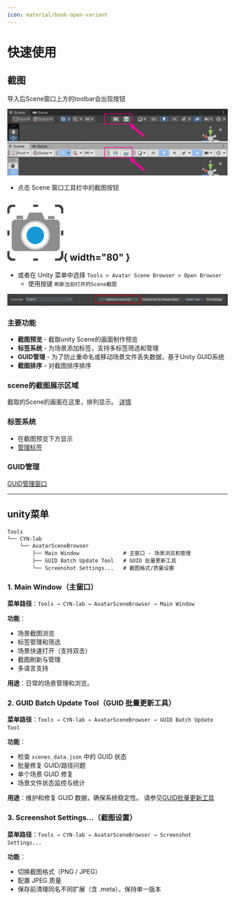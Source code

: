 ```yaml
---
icon: material/book-open-variant
---
```




# 快速使用

## 截图

导入后Scene窗口上方的toolbar会出现按钮



![工具栏截图按钮](img/toolbar01.png)
![工具栏截图按钮](img/toolbar02.png)


- 点击 Scene 窗口工具栏中的截图按钮
   
![截图按钮（亮色主题）](img/gui_Screenshot_light.png){ width="80" }
--
   - 或者在 Unity 菜单中选择 `Tools > Avatar Scene Browser > Open Browser`
       - 使用按键 `刷新当前打开的Scene截图`

   ![刷新当前打开的场景截图](img/刷新当前打开的场景截图.png)


### 主要功能

- **截图预览** - 截取unity Scene的画面制作预览
- **标签系统** - 为场景添加标签，支持多标签筛选和管理
- **GUID管理** - 为了防止重命名或移动场景文件丢失数据，基于Unity GUID系统
- **截图排序** - 对截图排序排序


### scene的截图展示区域
截取的Scene的画面在这里，排列显示。
[详情](scene-browsing.md)


### 标签系统

- 在截图预览下方显示
- [管理标签](tag-manager.md)


### GUID管理

[GUID管理窗口](guid-batch-update-tool.md)


--------

## unity菜单

```
Tools
└── CYN-lab
    └── AvatarSceneBrowser
        ├── Main Window              # 主窗口 - 场景浏览和管理
        ├── GUID Batch Update Tool   # GUID 批量更新工具
        └── Screenshot Settings...   # 截图格式/质量设置
```

### 1. Main Window（主窗口）
**菜单路径**：`Tools → CYN-lab → AvatarSceneBrowser → Main Window`

**功能**：
- 场景截图浏览
- 标签管理和筛选
- 场景快速打开（支持双击）
- 截图刷新与管理
- 多语言支持

**用途**：日常的场景管理和浏览。


### 2. GUID Batch Update Tool（GUID 批量更新工具）
**菜单路径**：`Tools → CYN-lab → AvatarSceneBrowser → GUID Batch Update Tool`

**功能**：
- 检查 `scenes_data.json` 中的 GUID 状态
- 批量修复 GUID/路径问题
- 单个场景 GUID 修复
- 场景文件状态监控与统计

**用途**：维护和修复 GUID 数据，确保系统稳定性。
请参见[GUID批量更新工具](./guid-batch-update-tool.md)

### 3. Screenshot Settings...（截图设置）
**菜单路径**：`Tools → CYN-lab → AvatarSceneBrowser → Screenshot Settings...`

**功能**：
- 切换截图格式（PNG / JPEG）
- 配置 JPEG 质量
- 保存前清理同名不同扩展（含 .meta），保持单一版本


